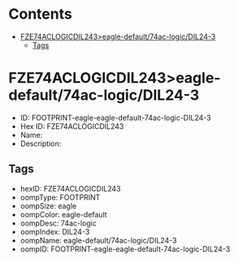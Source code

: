 



Contents
========

* [FZE74ACLOGICDIL243>eagle-default/74ac-logic/DIL24-3](#fze74aclogicdil243eagle-default74ac-logicdil24-3)
	* [Tags](#tags)

# FZE74ACLOGICDIL243>eagle-default/74ac-logic/DIL24-3

- ID: FOOTPRINT-eagle-eagle-default-74ac-logic-DIL24-3
- Hex ID: FZE74ACLOGICDIL243
- Name: 
- Description: 

## Tags

- hexID: FZE74ACLOGICDIL243
- oompType: FOOTPRINT
- oompSize: eagle
- oompColor: eagle-default
- oompDesc: 74ac-logic
- oompIndex: DIL24-3
- oompName: eagle-default/74ac-logic/DIL24-3
- oompID: FOOTPRINT-eagle-eagle-default-74ac-logic-DIL24-3
